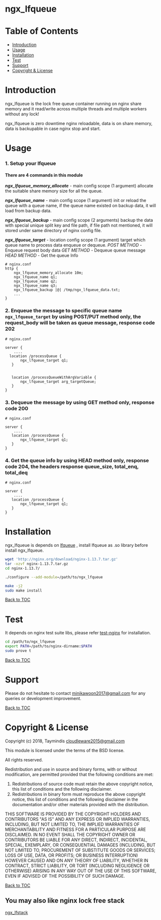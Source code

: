 # ngx_lfqueue


Table of Contents
=================

* [Introduction](#introduction)
* [Usage](#usage)
* [Installation](#installation)
* [Test](#test)
* [Support](#support)
* [Copyright & License](#copyright--license)

Introduction
============

ngx_lfqueue is the lock free queue container running on nginx share memory and it read/write across multiple threads and multiple workers without any lock!

ngx_lfqueue is zero downtime nginx reloadable, data is on share memory, data is backupable in case nginx stop and start.


Usage
=======
### 1. Setup your lfqueue

#### There are 4 commands in this module

**_ngx_lfqueue_memory_allocate_** - main config scope (1 argument)
allocate the suitable share memory size for all the queue.

**_ngx_lfqueue_name_** - main config scope (1 argument)
init or reload the queue with a queue name, if the queue name existed on backup data, it will load from backup data.

**_ngx_lfqueue_backup_** - main config scope (2 arguments)
backup the data with special unique split key and file path, if file path not mentioned, it will stored under same directory of nginx config file.

**_ngx_lfqueue_target_** - location config scope (1 argument)
target which queue name to process data enqueue or dequeue.
_POST METHOD_ - Enqueue request body data
_GET METHOD_ - Dequeue queue message
_HEAD METHOD_ - Get the queue Info

```nginx
# nginx.conf
http {
    ngx_lfqueue_memory_allocate 10m;
    ngx_lfqueue_name q1;
    ngx_lfqueue_name q2;
    ngx_lfqueue_name q3;
    ngx_lfqueue_backup |@| /tmp/ngx_lfqueue_data.txt;	
    ...
}
```

### 2. Enqueue the message to specific queue name `ngx_lfqueue_target` by using POST/PUT method only, the request_body will be taken as queue message, response code 202
```nginx
# nginx.conf

server {
    ....
  location /processQueue {
       ngx_lfqueue_target q1;
   }


   location /processQueueWithArgVariable {
       ngx_lfqueue_target arg_targetQueue;
   }
}
```

### 3. Dequeue the message by using GET method only, response code 200
```nginx
# nginx.conf

server {
    ....
   location /processQueue {
       ngx_lfqueue_target q1;
   }
}
```


### 4. Get the queue info by using HEAD method only, response code 204, the headers response queue_size, total_enq, total_deq
```nginx
# nginx.conf

server {
    ....
   location /processQueue {
       ngx_lfqueue_target q1;
   }
}
```



Installation
============

ngx_lfqueue is depends on [lfqueue](https://github.com/Taymindis/lfqueue) , install lfqueue as .so library before install ngx_lfqueue.


```bash
wget 'http://nginx.org/download/nginx-1.13.7.tar.gz'
tar -xzvf nginx-1.13.7.tar.gz
cd nginx-1.13.7/

./configure --add-module=/path/to/ngx_lfqueue

make -j2
sudo make install
```

[Back to TOC](#table-of-contents)


Test
=====

It depends on nginx test suite libs, please refer [test-nginx](https://github.com/openresty/test-nginx) for installation.


```bash
cd /path/to/ngx_lfqueue
export PATH=/path/to/nginx-dirname:$PATH 
sudo prove t
```

[Back to TOC](#table-of-contents)

Support
=======

Please do not hesitate to contact minikawoon2017@gmail.com for any queries or development improvement.


[Back to TOC](#table-of-contents)

Copyright & License
===================

Copyright (c) 2018, Taymindis <cloudleware2015@gmail.com>

This module is licensed under the terms of the BSD license.

All rights reserved.

Redistribution and use in source and binary forms, with or without
modification, are permitted provided that the following conditions are met:

1. Redistributions of source code must retain the above copyright notice, this
   list of conditions and the following disclaimer.
2. Redistributions in binary form must reproduce the above copyright notice,
   this list of conditions and the following disclaimer in the documentation
   and/or other materials provided with the distribution.

THIS SOFTWARE IS PROVIDED BY THE COPYRIGHT HOLDERS AND CONTRIBUTORS "AS IS" AND
ANY EXPRESS OR IMPLIED WARRANTIES, INCLUDING, BUT NOT LIMITED TO, THE IMPLIED
WARRANTIES OF MERCHANTABILITY AND FITNESS FOR A PARTICULAR PURPOSE ARE
DISCLAIMED. IN NO EVENT SHALL THE COPYRIGHT OWNER OR CONTRIBUTORS BE LIABLE FOR
ANY DIRECT, INDIRECT, INCIDENTAL, SPECIAL, EXEMPLARY, OR CONSEQUENTIAL DAMAGES
(INCLUDING, BUT NOT LIMITED TO, PROCUREMENT OF SUBSTITUTE GOODS OR SERVICES;
LOSS OF USE, DATA, OR PROFITS; OR BUSINESS INTERRUPTION) HOWEVER CAUSED AND
ON ANY THEORY OF LIABILITY, WHETHER IN CONTRACT, STRICT LIABILITY, OR TORT
(INCLUDING NEGLIGENCE OR OTHERWISE) ARISING IN ANY WAY OUT OF THE USE OF THIS
SOFTWARE, EVEN IF ADVISED OF THE POSSIBILITY OF SUCH DAMAGE.

[Back to TOC](#table-of-contents)



## You may also like nginx lock free stack 

[ngx_lfstack](https://github.com/Taymindis/ngx_lfstack)
